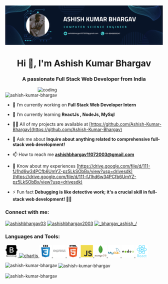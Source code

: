 ![logo](https://github.com/Ashish-Kumar-Bhargav/Ashish-Kumar-Bhargav/blob/main/Navy%20Blue%20Geometric%20Technology%20LinkedIn%20Banner.png)
<h1 align="center">Hi 👋, I'm Ashish Kumar Bhargav</h1>
<h3 align="center">A passionate Full Stack Web Developer from India</h3>

<img align="right" alt="coding" width="400" src="https://media1.giphy.com/media/v1.Y2lkPTc5MGI3NjExaW9yeHJ6YTQ2bWdnOWNubXA5b285b2VuaWU4bGltODZycG9iam52ciZlcD12MV9pbnRlcm5hbF9naWZfYnlfaWQmY3Q9Zw/qgQUggAC3Pfv687qPC/giphy.gif"/>

<p align="left"> <img src="https://komarev.com/ghpvc/?username=ashish-kumar-bhargav&label=Profile%20views&color=0e75b6&style=flat" alt="ashish-kumar-bhargav" /> </p>

- 🔭 I’m currently working on **Full Stack Web Developer Intern**

- 🌱 I’m currently learning **ReactJs , NodeJs, MySql**

- 👨‍💻 All of my projects are available at [https://github.com/Ashish-Kumar-Bhargav](https://github.com/Ashish-Kumar-Bhargav)

- 💬 Ask me about **Inquire about anything related to comprehensive full-stack web development!**

- 📫 How to reach me **ashishbhargav11072003@gmail.com**

- 📄 Know about my experiences [https://drive.google.com/file/d/111-fJ1hd6w34PCfb6UmYZ-pz5LkSObBx/view?usp=drivesdk](https://drive.google.com/file/d/111-fJ1hd6w34PCfb6UmYZ-pz5LkSObBx/view?usp=drivesdk)

- ⚡ Fun fact **Debugging is like detective work; it's a crucial skill in full-stack web development! 🕵️‍♂️**

<h3 align="left">Connect with me:</h3>
<p align="left">
<a href="https://twitter.com/ashishbhargav03" target="blank"><img align="center" src="https://raw.githubusercontent.com/rahuldkjain/github-profile-readme-generator/master/src/images/icons/Social/twitter.svg" alt="ashishbhargav03" height="30" width="40" /></a>
<a href="https://linkedin.com/in/ashishbhargav2003" target="blank"><img align="center" src="https://raw.githubusercontent.com/rahuldkjain/github-profile-readme-generator/master/src/images/icons/Social/linked-in-alt.svg" alt="ashishbhargav2003" height="30" width="40" /></a>
<a href="https://instagram.com/_bhargav_ashish_/" target="blank"><img align="center" src="https://raw.githubusercontent.com/rahuldkjain/github-profile-readme-generator/master/src/images/icons/Social/instagram.svg" alt="_bhargav_ashish_/" height="30" width="40" /></a>
</p>

<h3 align="left">Languages and Tools:</h3>
<p align="left"> <a href="https://getbootstrap.com" target="_blank" rel="noreferrer"> <img src="https://raw.githubusercontent.com/devicons/devicon/master/icons/bootstrap/bootstrap-plain-wordmark.svg" alt="bootstrap" width="40" height="40"/> </a> <a href="https://www.chartjs.org" target="_blank" rel="noreferrer"> <img src="https://www.chartjs.org/media/logo-title.svg" alt="chartjs" width="40" height="40"/> </a> <a href="https://www.w3schools.com/css/" target="_blank" rel="noreferrer"> <img src="https://raw.githubusercontent.com/devicons/devicon/master/icons/css3/css3-original-wordmark.svg" alt="css3" width="40" height="40"/> </a> <a href="https://expressjs.com" target="_blank" rel="noreferrer"> <img src="https://raw.githubusercontent.com/devicons/devicon/master/icons/express/express-original-wordmark.svg" alt="express" width="40" height="40"/> </a> <a href="https://www.w3.org/html/" target="_blank" rel="noreferrer"> <img src="https://raw.githubusercontent.com/devicons/devicon/master/icons/html5/html5-original-wordmark.svg" alt="html5" width="40" height="40"/> </a> <a href="https://developer.mozilla.org/en-US/docs/Web/JavaScript" target="_blank" rel="noreferrer"> <img src="https://raw.githubusercontent.com/devicons/devicon/master/icons/javascript/javascript-original.svg" alt="javascript" width="40" height="40"/> </a> <a href="https://www.mongodb.com/" target="_blank" rel="noreferrer"> <img src="https://raw.githubusercontent.com/devicons/devicon/master/icons/mongodb/mongodb-original-wordmark.svg" alt="mongodb" width="40" height="40"/> </a> <a href="https://www.mysql.com/" target="_blank" rel="noreferrer"> <img src="https://raw.githubusercontent.com/devicons/devicon/master/icons/mysql/mysql-original-wordmark.svg" alt="mysql" width="40" height="40"/> </a> <a href="https://nodejs.org" target="_blank" rel="noreferrer"> <img src="https://raw.githubusercontent.com/devicons/devicon/master/icons/nodejs/nodejs-original-wordmark.svg" alt="nodejs" width="40" height="40"/> </a> <a href="https://reactjs.org/" target="_blank" rel="noreferrer"> <img src="https://raw.githubusercontent.com/devicons/devicon/master/icons/react/react-original-wordmark.svg" alt="react" width="40" height="40"/> </a> </p>

<p><img align="left" src="https://github-readme-stats.vercel.app/api/top-langs?username=ashish-kumar-bhargav&show_icons=true&locale=en&layout=compact" alt="ashish-kumar-bhargav" /></p>

<p>&nbsp;<img align="center" src="https://github-readme-stats.vercel.app/api?username=ashish-kumar-bhargav&show_icons=true&locale=en" alt="ashish-kumar-bhargav" /></p>

<p><img align="center" src="https://github-readme-streak-stats.herokuapp.com/?user=ashish-kumar-bhargav&" alt="ashish-kumar-bhargav" /></p>
